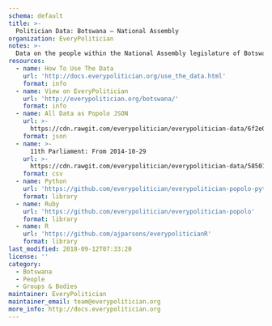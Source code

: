 ```yaml
---
schema: default
title: >-
  Politician Data: Botswana — National Assembly
organization: EveryPolitician
notes: >-
  Data on the people within the National Assembly legislature of Botswana.
resources:
  - name: How To Use The Data
    url: 'http://docs.everypolitician.org/use_the_data.html'
    format: info
  - name: View on EveryPolitician
    url: 'http://everypolitician.org/botswana/'
    format: info
  - name: All Data as Popolo JSON
    url: >-
      https://cdn.rawgit.com/everypolitician/everypolitician-data/6f2e091212995759c29c4a29818b82256e9e254d/data/Botswana/Assembly/ep-popolo-v1.0.json
    format: json
  - name: >-
      11th Parliament: From 2014-10-29
    url: >-
      https://cdn.rawgit.com/everypolitician/everypolitician-data/58501b40a92ea8cbdb339268ac46feb3ef36fbe0/data/Botswana/Assembly/term-2014.csv
    format: csv
  - name: Python
    url: 'https://github.com/everypolitician/everypolitician-popolo-python'
    format: library
  - name: Ruby
    url: 'https://github.com/everypolitician/everypolitician-popolo'
    format: library
  - name: R
    url: 'https://github.com/ajparsons/everypoliticianR'
    format: library
last_modified: 2018-09-12T07:33:20
license: ''
category:
  - Botswana
  - People
  - Groups & Bodies
maintainer: EveryPolitician
maintainer_email: team@everypolitician.org
more_info: http://docs.everypolitician.org
---
```

